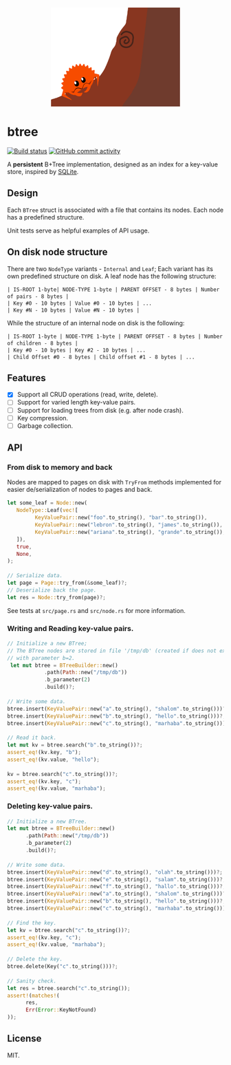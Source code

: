 
<p align="center">
  <img src="docs/logo.png" width="300" height="230">
</p>

# btree

[![Build status](https://github.com/nimrodshn/btree/actions/workflows/build.yml/badge.svg)](https://github.com/nimrodshn/btree/actions)
[![GitHub commit activity](https://img.shields.io/github/commit-activity/m/nimrodshn/btree)](https://github.com/nimrodshn/btree/graphs/commit-activity)

A **persistent** B+Tree implementation, designed as an index for a key-value store, inspired by [SQLite](https://www.sqlite.org/index.html).

## Design
Each `BTree` struct is associated with a file that contains its nodes. Each node has a predefined structure.

Unit tests serve as helpful examples of API usage.

## On disk node structure
There are two `NodeType` variants - `Internal` and `Leaf`; Each variant has its own predefined structure on disk.
A leaf node has the following structure:
```
| IS-ROOT 1-byte| NODE-TYPE 1-byte | PARENT OFFSET - 8 bytes | Number of pairs - 8 bytes |
| Key #0 - 10 bytes | Value #0 - 10 bytes | ...
| Key #N - 10 bytes | Value #N - 10 bytes |
```

While the structure of an internal node on disk is the following:
```
| IS-ROOT 1-byte | NODE-TYPE 1-byte | PARENT OFFSET - 8 bytes | Number of children - 8 bytes |
| Key #0 - 10 bytes | Key #2 - 10 bytes | ...
| Child Offset #0 - 8 bytes | Child offset #1 - 8 bytes | ...
```

## Features
- [X] Support all CRUD operations (read, write, delete).
- [ ] Support for varied length key-value pairs.
- [ ] Support for loading trees from disk (e.g. after node crash).
- [ ] Key compression.
- [ ] Garbage collection.

## API

### From disk to memory and back
Nodes are mapped to pages on disk with `TryFrom` methods implemented for easier de/serialization of nodes to pages and back.

```rust
let some_leaf = Node::new(
   NodeType::Leaf(vec![
         KeyValuePair::new("foo".to_string(), "bar".to_string()),
         KeyValuePair::new("lebron".to_string(), "james".to_string()),
         KeyValuePair::new("ariana".to_string(), "grande".to_string()),
   ]),
   true,
   None,
);

// Serialize data.
let page = Page::try_from(&some_leaf)?;
// Deserialize back the page.
let res = Node::try_from(page)?;
```

See tests at `src/page.rs` and `src/node.rs` for more information.

### Writing and Reading key-value pairs.
```rust
// Initialize a new BTree;
// The BTree nodes are stored in file '/tmp/db' (created if does not exist)
// with parameter b=2.
 let mut btree = BTreeBuilder::new()
            .path(Path::new("/tmp/db"))
            .b_parameter(2)
            .build()?;

// Write some data.
btree.insert(KeyValuePair::new("a".to_string(), "shalom".to_string()))?;
btree.insert(KeyValuePair::new("b".to_string(), "hello".to_string()))?;
btree.insert(KeyValuePair::new("c".to_string(), "marhaba".to_string()))?;

// Read it back.
let mut kv = btree.search("b".to_string())?;
assert_eq!(kv.key, "b");
assert_eq!(kv.value, "hello");

kv = btree.search("c".to_string())?;
assert_eq!(kv.key, "c");
assert_eq!(kv.value, "marhaba");
```

### Deleting key-value pairs.
```rust
// Initialize a new BTree.
let mut btree = BTreeBuilder::new()
      .path(Path::new("/tmp/db"))
      .b_parameter(2)
      .build()?;

// Write some data.
btree.insert(KeyValuePair::new("d".to_string(), "olah".to_string()))?;
btree.insert(KeyValuePair::new("e".to_string(), "salam".to_string()))?;
btree.insert(KeyValuePair::new("f".to_string(), "hallo".to_string()))?;
btree.insert(KeyValuePair::new("a".to_string(), "shalom".to_string()))?;
btree.insert(KeyValuePair::new("b".to_string(), "hello".to_string()))?;
btree.insert(KeyValuePair::new("c".to_string(), "marhaba".to_string()))?;

// Find the key.
let kv = btree.search("c".to_string())?;
assert_eq!(kv.key, "c");
assert_eq!(kv.value, "marhaba");

// Delete the key.
btree.delete(Key("c".to_string()))?;

// Sanity check.
let res = btree.search("c".to_string());
assert!(matches!(
      res,
      Err(Error::KeyNotFound)
));
```

## License
MIT.
